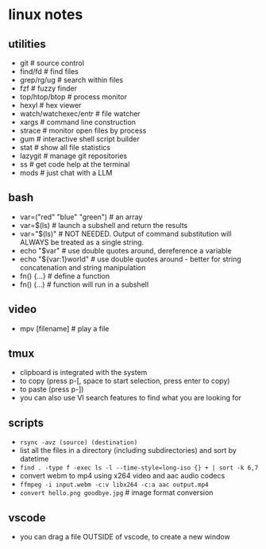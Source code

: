 # linux notes

## utilities

- git                           # source control
- find/fd                       # find files
- grep/rg/ug                    # search within files
- fzf                           # fuzzy finder
- top/htop/btop                 # process monitor
- hexyl                         # hex viewer
- watch/watchexec/entr          # file watcher
- xargs                         # command line construction
- strace                        # monitor open files by process
- gum                           # interactive shell script builder
- stat                          # show all file statistics
- lazygit                       # manage git repositories
- ss                            # get code help at the terminal
- mods                          # just chat with a LLM

## bash

- var=("red" "blue" "green")    # an array
- var=$(ls)                     # launch a subshell and return the results
- var="$(ls)"                   # NOT NEEDED. Output of command substitution will ALWAYS be treated as a single string.
- echo "$var"                   # use double quotes around, dereference a variable
- echo "${var:1}world"          # use double quotes around - better for string concatenation and string manipulation 
- fn() {...}                    # define a function
- fn() (...)                    # function will run in a subshell

## video

- mpv [filename]                # play a file

## tmux

- clipboard is integrated with the system
- to copy (press p-[, space to start selection, press enter to copy)
- to paste (press p-])
- you can also use VI search features to find what you are looking for

## scripts

- `rsync -avz (source) (destination)`
- list all the files in a directory (including subdirectories) and sort by datetime
- `find . -type f -exec ls -l --time-style=long-iso {} + | sort -k 6,7`
- convert webm to mp4 using x264 video and aac audio codecs
- `ffmpeg -i input.webm -c:v libx264 -c:a aac output.mp4`
- `convert hello.png goodbye.jpg` # image format conversion

## vscode

- you can drag a file OUTSIDE of vscode, to create a new window

